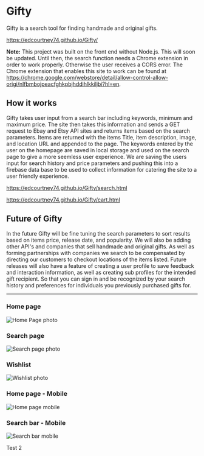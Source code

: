 # Gifty

Gifty is a search tool for finding handmade and original gifts.

https://edcourtney74.github.io/Gifty/

**Note:** This project was built on the front end without Node.js. This will soon be updated. Until then, the search function needs a Chrome extension in order to work properly. Otherwise the user receives a CORS error. The Chrome extension that enables this site to work can be found at https://chrome.google.com/webstore/detail/allow-control-allow-origi/nlfbmbojpeacfghkpbjhddihlkkiljbi?hl=en. 

## How it works

Gifty takes user input from a search bar including keywords, minimum and maximum price.
The site then takes this information and sends a GET request to Ebay and Etsy API sites and returns items based on the search parameters.  Items are returned with the items Title, item description, image, and location URL and appended to the page.  The keywords entered by the user on the homepage are saved in local storage and used on the search page to give a more seemless user experience.  We are saving the users input for search history and price parameters and pushing this into a firebase data base to be used to collect information for catering the site to a user friendly experience.

https://edcourtney74.github.io/Gifty/search.html

https://edcourtney74.github.io/Gifty/cart.html

## Future of Gifty

In the future Gifty will be fine tuning the search parameters to sort results based on items price, release date, and popularity.  We will also be adding other API's and companies that sell handmade and original gifts.  As well as forming partnerships with companies we search to be compensated by directing our customers to checkout locations of the items listed.  Future releases will also have a feature of creating a user profile to save feedback and interaction information, as well as creating sub profiles for the intended gift recipient.  So that you can sign in and be recognized by your search history and preferences for individuals you previously purchased gifts for. 

  ***
### Home page
![Home Page photo](https://github.com/edcourtney74/Gifty/blob/master/assets/images/main_page.png "Home page")

### Search page
![Search page photo](https://github.com/edcourtney74/Gifty/blob/master/assets/images/search_page.png "Search page")

### Wishlist
![Wishlist photo](https://github.com/edcourtney74/Gifty/blob/master/assets/images/wishlist.png "Wishlist")

### Home page - Mobile
![Home page mobile](https://github.com/edcourtney74/Gifty/blob/master/assets/images/main_mobile.png "Home-Mobile") 

### Search bar - Mobile
![Search bar mobile](https://github.com/edcourtney74/Gifty/blob/master/assets/images/search_mobile.png "Search-Mobile")

Test 2